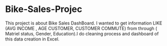 # Bike-Sales-Projec
  This project is about Bike Sales DashBoard. I wanted to get information LIKE (AVG INCOME , AGE CUSTOMER, CUSTOMER COMMUTE) from through ( Matriel status, Gender, Education).I do cleaning process and dashboard of this data creation in Excel.
